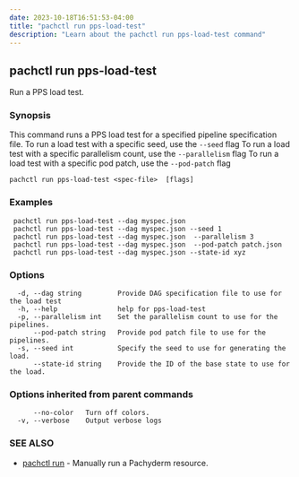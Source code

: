 ```yaml
---
date: 2023-10-18T16:51:53-04:00
title: "pachctl run pps-load-test"
description: "Learn about the pachctl run pps-load-test command"
---
```


## pachctl run pps-load-test

Run a PPS load test.

### Synopsis

This command runs a PPS load test for a specified pipeline specification file. 
 To run a load test with a specific seed, use the `--seed` flag 
 To run a load test with a specific parallelism count, use the `--parallelism` flag 
 To run a load test with a specific pod patch, use the `--pod-patch` flag

```
pachctl run pps-load-test <spec-file>  [flags]
```

### Examples

```
 pachctl run pps-load-test --dag myspec.json 
 pachctl run pps-load-test --dag myspec.json --seed 1 
 pachctl run pps-load-test --dag myspec.json  --parallelism 3 
 pachctl run pps-load-test --dag myspec.json  --pod-patch patch.json 
 pachctl run pps-load-test --dag myspec.json --state-id xyz

```

### Options

```
  -d, --dag string         Provide DAG specification file to use for the load test
  -h, --help               help for pps-load-test
  -p, --parallelism int    Set the parallelism count to use for the pipelines.
      --pod-patch string   Provide pod patch file to use for the pipelines.
  -s, --seed int           Specify the seed to use for generating the load.
      --state-id string    Provide the ID of the base state to use for the load.
```

### Options inherited from parent commands

```
      --no-color   Turn off colors.
  -v, --verbose    Output verbose logs
```

### SEE ALSO

* [pachctl run](../pachctl_run)	 - Manually run a Pachyderm resource.

